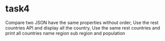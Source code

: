 # task4
Compare two JSON have the same properties without order,  Use the rest countries API and display all the country, Use the same rest countries and print all countries name region sub region and population
